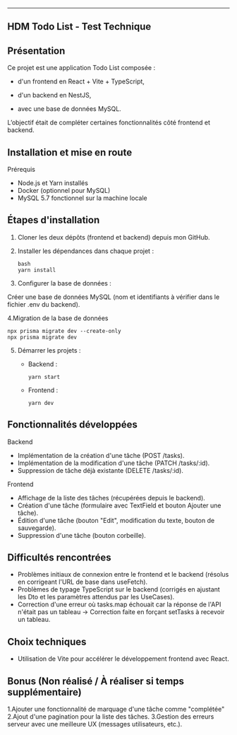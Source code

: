 ------------------------------------------------------------
  HDM Todo List - Test Technique
-------------------------------------------------------------
## Présentation
Ce projet est une application Todo List composée :

- d'un frontend en React + Vite + TypeScript,

- d'un backend en NestJS,

- avec une base de données MySQL.

L’objectif était de compléter certaines fonctionnalités côté frontend et backend.

## Installation et mise en route
Prérequis
- Node.js et Yarn installés
- Docker (optionnel pour MySQL)
- MySQL 5.7 fonctionnel sur la machine locale

## Étapes d'installation
1. Cloner les deux dépôts (frontend et backend) depuis mon GitHub.

2. Installer les dépendances dans chaque projet :

       bash
       yarn install
  
3. Configurer la base de données :

Créer une base de données MySQL (nom et identifiants à vérifier dans le fichier .env du backend).

4.Migration de la base de données
    
    npx prisma migrate dev --create-only
    npx prisma migrate dev

  
5. Démarrer les projets :

   - Backend :

         yarn start

   - Frontend :

         yarn dev

## Fonctionnalités développées
Backend
 - Implémentation de la création d'une tâche (POST /tasks).
 - Implémentation de la modification d'une tâche (PATCH /tasks/:id).
 - Suppression de tâche déjà existante (DELETE /tasks/:id).

Frontend
 - Affichage de la liste des tâches (récupérées depuis le backend).
 - Création d'une tâche (formulaire avec TextField et bouton Ajouter une tâche).
 - Édition d'une tâche (bouton "Edit", modification du texte, bouton de sauvegarde).
 - Suppression d'une tâche (bouton corbeille).



## Difficultés rencontrées
 - Problèmes initiaux de connexion entre le frontend et le backend (résolus en corrigeant l'URL de base dans useFetch).
- Problèmes de typage TypeScript sur le backend (corrigés en ajustant les Dto et les paramètres attendus par les UseCases).
- Correction d'une erreur où tasks.map échouait car la réponse de l'API n'était pas un tableau → Correction faite en forçant setTasks à recevoir un tableau.

## Choix techniques

- Utilisation de Vite pour accélérer le développement frontend avec React.


## Bonus (Non réalisé / À réaliser si temps supplémentaire)
   1.Ajouter une fonctionnalité de marquage d'une tâche comme "complétée"
   2.Ajout d'une pagination pour la liste des tâches.
   3.Gestion des erreurs serveur avec une meilleure UX (messages utilisateurs, etc.).
